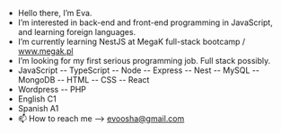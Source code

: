 - Hello there, I’m Eva.
- I’m interested in back-end and front-end programming in JavaScript, and learning foreign languages.
- I’m currently learning NestJS at MegaK full-stack bootcamp / www.megak.pl
- I’m looking for my first serious programming job. Full stack possibly.
- JavaScript -- TypeScript -- Node -- Express -- Nest -- MySQL -- MongoDB -- HTML -- CSS -- React
- Wordpress -- PHP
- English C1
- Spanish A1
- 📫 How to reach me --> evoosha@gmail.com

<!---
Evva1023/Evva1023 is a ✨ special ✨ repository because its `README.md` (this file) appears on your GitHub profile.
You can click the Preview link to take a look at your changes.
--->
